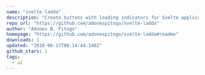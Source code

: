 ```yaml
---
name: "svelte-ladda"
description: "Create buttons with loading indicators for Svelte applications."
repo_url: "https://github.com/adonespitogo/svelte-ladda"
author: "Adones B. Pitogo"
homepage: "https://github.com/adonespitogo/svelte-ladda#readme"
downloads: 1
updated: "2018-06-17T06:14:44.140Z"
github_stars: 1
tags: 
  - ui
---
```

